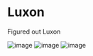 # Luxon
Figured out Luxon


![image](https://user-images.githubusercontent.com/61371428/86874026-2d473680-c0a5-11ea-8646-617be4fd014d.png)
![image](https://user-images.githubusercontent.com/61371428/86874084-494ad800-c0a5-11ea-9863-115a0f2e90d2.png)
![image](https://user-images.githubusercontent.com/61371428/86874103-549e0380-c0a5-11ea-9467-248b76f889e4.png)
